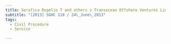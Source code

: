 ```yaml
---
title: Serafica Rogelio T and others v Transocean Offshore Ventures Limited
subtitle: "[2013] SGHC 118 / 24\_June\_2013"
tags:
  - Civil Procedure
  - Service

---
```



